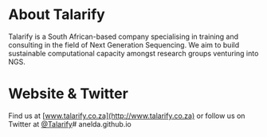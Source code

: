 # About Talarify

Talarify is a South African-based company specialising in training and consulting in the field of Next Generation Sequencing.  We aim to build sustainable computational capacity amongst research groups venturing into NGS.

# Website & Twitter

Find us at [www.talarify.co.za](http://www.talarify.co.za) or follow us on Twitter at [@Talarify](https://twitter.com/Talarify)# anelda.github.io
